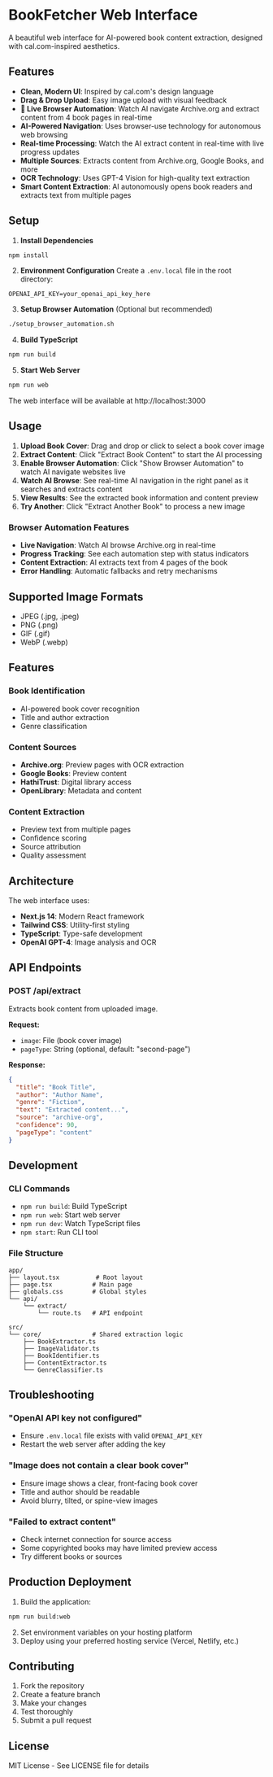 # BookFetcher Web Interface

A beautiful web interface for AI-powered book content extraction, designed with cal.com-inspired aesthetics.

## Features

- **Clean, Modern UI**: Inspired by cal.com's design language
- **Drag & Drop Upload**: Easy image upload with visual feedback
- **🤖 Live Browser Automation**: Watch AI navigate Archive.org and extract content from 4 book pages in real-time
- **AI-Powered Navigation**: Uses browser-use technology for autonomous web browsing
- **Real-time Processing**: Watch the AI extract content in real-time with live progress updates
- **Multiple Sources**: Extracts content from Archive.org, Google Books, and more
- **OCR Technology**: Uses GPT-4 Vision for high-quality text extraction
- **Smart Content Extraction**: AI autonomously opens book readers and extracts text from multiple pages

## Setup

1. **Install Dependencies**
```bash
npm install
```

2. **Environment Configuration**
Create a `.env.local` file in the root directory:
```
OPENAI_API_KEY=your_openai_api_key_here
```

3. **Setup Browser Automation** (Optional but recommended)
```bash
./setup_browser_automation.sh
```

4. **Build TypeScript**
```bash
npm run build
```

5. **Start Web Server**
```bash
npm run web
```

The web interface will be available at http://localhost:3000

## Usage

1. **Upload Book Cover**: Drag and drop or click to select a book cover image
2. **Extract Content**: Click "Extract Book Content" to start the AI processing
3. **Enable Browser Automation**: Click "Show Browser Automation" to watch AI navigate websites live
4. **Watch AI Browse**: See real-time AI navigation in the right panel as it searches and extracts content
5. **View Results**: See the extracted book information and content preview
6. **Try Another**: Click "Extract Another Book" to process a new image

### Browser Automation Features
- **Live Navigation**: Watch AI browse Archive.org in real-time
- **Progress Tracking**: See each automation step with status indicators
- **Content Extraction**: AI extracts text from 4 pages of the book
- **Error Handling**: Automatic fallbacks and retry mechanisms

## Supported Image Formats

- JPEG (.jpg, .jpeg)
- PNG (.png)
- GIF (.gif)
- WebP (.webp)

## Features

### Book Identification
- AI-powered book cover recognition
- Title and author extraction
- Genre classification

### Content Sources
- **Archive.org**: Preview pages with OCR extraction
- **Google Books**: Preview content
- **HathiTrust**: Digital library access
- **OpenLibrary**: Metadata and content

### Content Extraction
- Preview text from multiple pages
- Confidence scoring
- Source attribution
- Quality assessment

## Architecture

The web interface uses:
- **Next.js 14**: Modern React framework
- **Tailwind CSS**: Utility-first styling
- **TypeScript**: Type-safe development
- **OpenAI GPT-4**: Image analysis and OCR

## API Endpoints

### POST /api/extract
Extracts book content from uploaded image.

**Request:**
- `image`: File (book cover image)
- `pageType`: String (optional, default: "second-page")

**Response:**
```json
{
  "title": "Book Title",
  "author": "Author Name",
  "genre": "Fiction",
  "text": "Extracted content...",
  "source": "archive-org",
  "confidence": 90,
  "pageType": "content"
}
```

## Development

### CLI Commands
- `npm run build`: Build TypeScript
- `npm run web`: Start web server
- `npm run dev`: Watch TypeScript files
- `npm start`: Run CLI tool

### File Structure
```
app/
├── layout.tsx          # Root layout
├── page.tsx           # Main page
├── globals.css        # Global styles
└── api/
    └── extract/
        └── route.ts   # API endpoint

src/
└── core/              # Shared extraction logic
    ├── BookExtractor.ts
    ├── ImageValidator.ts
    ├── BookIdentifier.ts
    ├── ContentExtractor.ts
    └── GenreClassifier.ts
```

## Troubleshooting

### "OpenAI API key not configured"
- Ensure `.env.local` file exists with valid `OPENAI_API_KEY`
- Restart the web server after adding the key

### "Image does not contain a clear book cover"
- Ensure image shows a clear, front-facing book cover
- Title and author should be readable
- Avoid blurry, tilted, or spine-view images

### "Failed to extract content"
- Check internet connection for source access
- Some copyrighted books may have limited preview access
- Try different books or sources

## Production Deployment

1. Build the application:
```bash
npm run build:web
```

2. Set environment variables on your hosting platform
3. Deploy using your preferred hosting service (Vercel, Netlify, etc.)

## Contributing

1. Fork the repository
2. Create a feature branch
3. Make your changes
4. Test thoroughly
5. Submit a pull request

## License

MIT License - See LICENSE file for details 